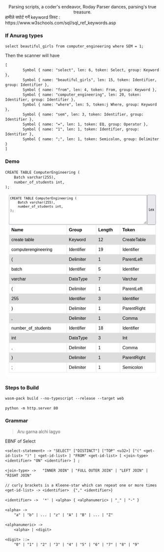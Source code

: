 <center>
Parsing scripts, a coder's endeavor, Roday Parser dances, parsing's true treasure.
</center>
हामीले सपोर्ट गर्ने keyword लिस्ट : https://www.w3schools.com/sql/sql_ref_keywords.asp

### If Anurag types

```
select beautiful_girls from computer_engineering where SEM = 1;
```

Then the scanner will have 

```
[
        Symbol { name: "select", len: 6, token: Select, group: Keyword },
        Symbol { name: "beautiful_girls", len: 15, token: Identifier, group: Identifier },
        Symbol { name: "from", len: 4, token: From, group: Keyword },
        Symbol { name: "computer_engineering", len: 20, token: Identifier, group: Identifier },
        Symbol { name: "where", len: 5, token:j Where, group: Keyword },
        Symbol { name: "sem", len: 3, token: Identifier, group: Identifier },
        Symbol { name: "=", len: 1, token: EQ, group: Operator },
        Symbol { name: "1", len: 1, token: Identifier, group: Identifier },
        Symbol { name: ";", len: 1, token: Semicolon, group: Delimiter }
]
```

### Demo

```
CREATE TABLE ComputerEngineering (
    Batch varchar(255),
    number_of_students int,
);
```
![](./assets/example.png)

### Steps to Build

```
wasm-pack build --no-typescript --release --target web 

python -m http.server 80 
```

### Grammar

> Aru garna alchi lagyo

EBNF of Select
```
<select-statement> -> "SELECT" ["DISTINCT"] ["TOP" <u32>] ["(" <get-id-list> ")" | <get-id-list> ] "FROM" <get-id-list> [ <join-type> <identifier> "ON" <identifier> ] ;

<join-type> ->   "INNER JOIN" | "FULL OUTER JOIN" | "LEFT JOIN" | "RIGHT JOIN" 

// curly brackets is a Kleene-star which can repeat one or more times
<get-id-list> -> <identifier>  {"," <identifier>} 

<identifier> ->  '*' | <alpha> { <alphanumeric> | "_" | "-" }  

<alpha> ->  
    "a" | "b" | ... | "z" | "A" | "B" | ... | "Z"

<alphanumeric> -> 
    <alpha> | <digit>

<digit> ::=
    "0" | "1" | "2" | "3" | "4" | "5" | "6" | "7" | "8" | "9"
```